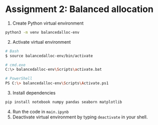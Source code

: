 # Assignment 2: Balanced allocation

1. Create Python virtual environment

```sh
python3 -m venv balancedalloc-env
```

2. Activate virtual environment

```sh
# Bash
$ source balancedalloc-env/bin/activate

# cmd.exe 
C:\> balancedalloc-env\Scripts\activate.bat

# PowerShell
PS C:\> balancedalloc-env\Scripts\Activate.ps1
```

3. Install dependencies

```sh
pip install notebook numpy pandas seaborn matplotlib
```

4. Run the code in `main.ipynb`
5. Deactivate virtual environment by typing `deactivate` in your shell.
